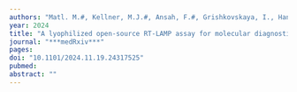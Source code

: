 ```yaml
---
authors: "Matl. M.#, Kellner, M.J.#, Ansah, F.#, Grishkovskaya, I., Handler, D., Heinen, R., Bauer, B., Menendez-Arias, L., Auer, T.O., Prieto-Godino, L.L., Penninger, J.M., Vienna Covid-19 Detection Initiative (VCDI), Awandare, G.A.#, Brennecke, J.#, **Pauli, A.#**"
year: 2024
title: "A lyophilized open-source RT-LAMP assay for molecular diagnostics in resource-limited settings"
journal: "***medRxiv***"
pages: 
doi: "10.1101/2024.11.19.24317525"
pubmed: 
abstract: ""
---
```

